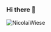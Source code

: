 ### Hi there 👋

<!--
**Nicolai20HTXR/Nicolai20HTXR** is a ✨ _special_ ✨ repository because its `README.md` (this file) appears on your GitHub profile.

Here are some ideas to get you started:

- 🔭 I’m currently working on ...
- 🌱 I’m currently learning ...
- 👯 I’m looking to collaborate on ...
- 🤔 I’m looking for help with ...
- 💬 Ask me about ...
- 📫 How to reach me: ...
- 😄 Pronouns: ...
- ⚡ Fun fact: ...
-->
<p><img align="center" src="https://github-readme-stats.vercel.app/api/top-langs?username=NicolaiWiese&show_icons=true&locale=en&layout=compact" alt="NicolaiWiese" /></p>
